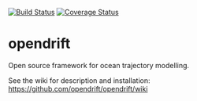[![Build Status](https://travis-ci.org/opendrift/opendrift.svg?branch=master)](https://travis-ci.org/opendrift/opendrift)
[![Coverage Status](https://coveralls.io/repos/github/opendrift/opendrift/badge.svg?branch=master)](https://coveralls.io/github/opendrift/opendrift?branch=master)

opendrift
=========

Open source framework for ocean trajectory modelling.

See the wiki for description and installation: https://github.com/opendrift/opendrift/wiki
